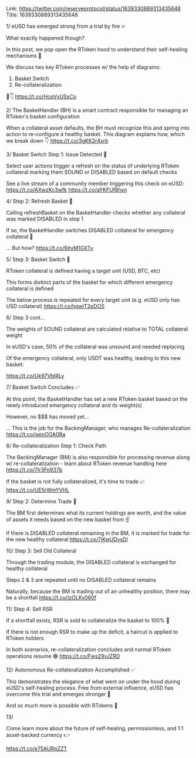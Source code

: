 Link:  https://twitter.com/reserveprotocol/status/1639330889313435648
Title: 1639330889313435648

1/ eUSD has emerged strong from a trial by fire 🔥

What exactly happened though?

In this post, we pop open the RToken hood to understand their self-healing mechanisms 🚗

We discuss two key RToken processes w/ the help of diagrams:
1. Basket Switch
2. Re-collateralization

🧵👇 https://t.co/HcpVyUSxCo

2/ The BasketHandler (BH) is a smart contract responsible for managing an RToken's basket configuration

When a collateral asset defaults, the BH must recognize this and spring into action to re-configure a healthy basket. This diagram explains how, which we break down 👇 https://t.co/3gKK2r4xrb

3/ Basket Switch Step 1: Issue Detected 🔎

Select user actions trigger a refresh on the status of underlying RToken collateral marking them SOUND or DISABLED based on default checks

See a live stream of a community member triggering this check on eUSD: https://t.co/AXwzKc3wfk https://t.co/aYKFUf8hsn

4/ Step 2: Refresh Basket 🧺

Calling refreshBasket on the BasketHandler checks whether any collateral was marked DISABLED in step 1

If so, the BasketHandler switches DISABLED collateral for emergency collateral 🚨

... But how? https://t.co/6itvM1GXTv

5/ Step 3: Basket Switch 🔄

RToken collateral is defined having a target unit (USD, BTC, etc)

This forms distinct parts of the basket for which different emergency collateral is defined

The below process is repeated for every target unit (e.g. eUSD only has USD collateral) https://t.co/hqwlT2pDOS

6/ Step 3 cont...

The weights of SOUND collateral are calculated relative to  TOTAL collateral weight

In eUSD's case, 50% of the collateral was unsound and needed replacing

Of the emergency collateral, only USDT was healthy, leading to this new basket:

https://t.co/Uk97VbIRLv

7/ Basket Switch Concludes ✅

At this point, the BasketHandler has set a new RToken basket based on the newly introduced emergency collateral and its weight(s)

However, no $$$ has moved yet...

... This is the job for the BackingManager, who manages Re-collateralization https://t.co/jseoOOA0Ra

8/ Re-collateralization Step 1: Check Path

The BackingManager (BM) is also responsible for processing revenue along w/ re-collateralization - learn about RToken revenue handling here https://t.co/7Ir3Fn937b

If the basket is not fully collateralized, it's time to trade 📈 https://t.co/UE5rWmYVHL

9/ Step 2: Determine Trade 🔎

The BM first determines what its current holdings are worth, and  the value of assets it needs based on the new basket from ☝️

If there is DISABLED collateral remaining in the BM, it is marked for trade for the new healthy collateral https://t.co/7jKwUDvsDl

10/ Step 3: Sell Old Collateral

Through the trading module, the DISABLED collateral is exchanged for healthy collateral

Steps 2 &amp; 3 are repeated until no DISABLED collateral remains

Naturally, because the BM is trading out of an unhealthy position, there may be a shortfall https://t.co/lzOLKy060f

11/ Step 4: Sell RSR

If a shortfall exists, RSR is sold to collateralize the basket to 100% 🤩

If there is not enough RSR to make up the deficit, a haircut is applied to RToken holders

In both scenarios, re-collateralization concludes and normal RToken operations resume 🟢 https://t.co/Fws29vJZRD

12/ Autonomous Re-collateralization Accomplished ✅

This demonstrates the elegance of what went on under the hood during eUSD's self-healing process. Free from external influence, eUSD has overcome this trial and emerges stronger 💪

And so much more is possible with RTokens 💫

13/

Come learn more about the future of self-healing, permissionless, and 1:1 asset-backed currency 👉

https://t.co/e75AURpZZT